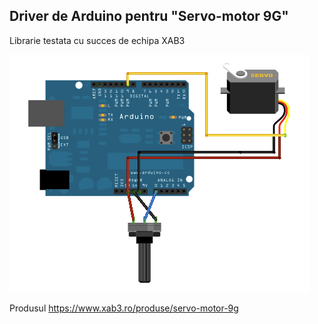 ## Driver de Arduino pentru "Servo-motor 9G"

Librarie testata cu succes de echipa XAB3  

![Image](images/knob.png)

Produsul https://www.xab3.ro/produse/servo-motor-9g  